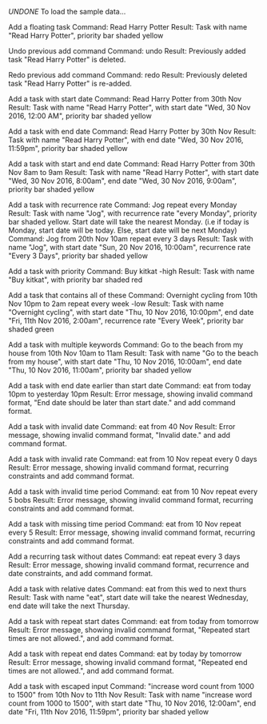 *UNDONE* To load the sample data...

Add a floating task
Command: Read Harry Potter
Result: Task with name "Read Harry Potter", priority bar shaded yellow

Undo previous add command
Command: undo
Result: Previously added task "Read Harry Potter" is deleted.

Redo previous add command
Command: redo
Result: Previously deleted task "Read Harry Potter" is re-added.

Add a task with start date
Command: Read Harry Potter from 30th Nov
Result: Task with name "Read Harry Potter", with start date "Wed, 30 Nov 2016, 12:00 AM", priority bar shaded yellow

Add a task with end date
Command: Read Harry Potter by 30th Nov
Result: Task with name "Read Harry Potter", with end date "Wed, 30 Nov 2016, 11:59pm", priority bar shaded yellow

Add a task with start and end date
Command: Read Harry Potter from 30th Nov 8am to 9am
Result: Task with name "Read Harry Potter", with start date "Wed, 30 Nov 2016, 8:00am", end date "Wed, 30 Nov 2016, 9:00am", priority bar shaded yellow

Add a task with recurrence rate
Command: Jog repeat every Monday
Result: Task with name "Jog", with recurrence rate "every Monday", priority bar shaded yellow. Start date will take the nearest Monday. (i.e if today is Monday, start date will be today. Else, start date will be next Monday)
Command: Jog from 20th Nov 10am repeat every 3 days
Result: Task with name "Jog", with start date "Sun, 20 Nov 2016, 10:00am", recurrence rate "Every 3 Days", priority bar shaded yellow

Add a task with priority
Command: Buy kitkat -high
Result: Task with name "Buy kitkat", with priority bar shaded red

Add a task that contains all of these
Command: Overnight cycling from 10th Nov 10pm to 2am repeat every week -low
Result: Task with name "Overnight cycling", with start date "Thu, 10 Nov 2016, 10:00pm", end date "Fri, 11th Nov 2016, 2:00am", recurrence rate "Every Week", priority bar shaded green

Add a task with multiple keywords
Command: Go to the beach from my house from 10th Nov 10am to 11am
Result: Task with name "Go to the beach from my house", with start date "Thu, 10 Nov 2016, 10:00am", end date "Thu, 10 Nov 2016, 11:00am", priority bar shaded yellow

Add a task with end date earlier than start date
Command: eat from today 10pm to yesterday 10pm
Result: Error message, showing invalid command format, "End date should be later than start date." and add command format.

Add a task with invalid date
Command: eat from 40 Nov
Result: Error message, showing invalid command format, "Invalid date." and add command format.

Add a task with invalid rate
Command: eat from 10 Nov repeat every 0 days
Result: Error message, showing invalid command format, recurring constraints and add command format.

Add a task with invalid time period
Command: eat from 10 Nov repeat every 5 bobs
Result: Error message, showing invalid command format, recurring constraints and add command format.

Add a task with missing time period
Command: eat from 10 Nov repeat every 5
Result: Error message, showing invalid command format, recurring constraints and add command format.

Add a recurring task without dates
Command: eat repeat every 3 days
Result: Error message, showing invalid command format, recurrence and date constraints, and add command format.

Add a task with relative dates
Command: eat from this wed to next thurs
Result: Task with name "eat", start date will take the nearest Wednesday, end date will take the next Thursday.

Add a task with repeat start dates
Command: eat from today from tomorrow
Result: Error message, showing invalid command format, "Repeated start times are not allowed.", and add command format.

Add a task with repeat end dates
Command: eat by today by tomorrow
Result: Error message, showing invalid command format, "Repeated end times are not allowed.", and add command format.

Add a task with escaped input
Command: "increase word count from 1000 to 1500" from 10th Nov to 11th Nov
Result: Task with name "increase word count from 1000 to 1500", with start date "Thu, 10 Nov 2016, 12:00am", end date "Fri, 11th Nov 2016, 11:59pm", priority bar shaded yellow